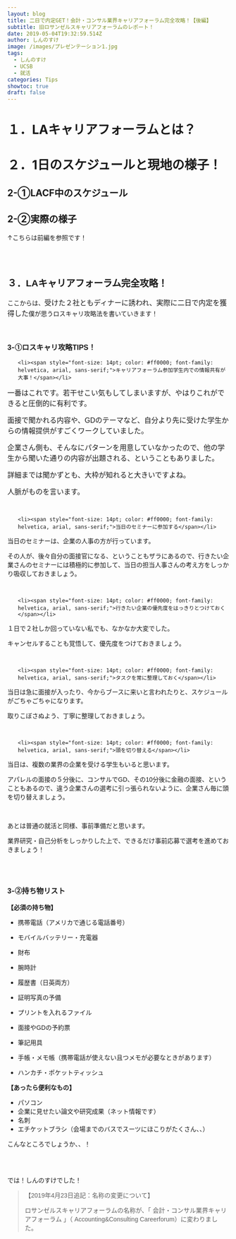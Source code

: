 ```yaml
---
layout: blog
title: 二日で内定GET！会計・コンサル業界キャリアフォーラム完全攻略！【後編】
subtitle: 旧ロサンゼルスキャリアフォーラムのレポート！
date: 2019-05-04T19:32:59.514Z
author: しんのすけ
image: /images/プレゼンテーション1.jpg
tags:
  - しんのすけ
  - UCSB
  - 就活
categories: Tips
showtoc: true
draft: false
---
```

# １．LAキャリアフォーラムとは？

# ２．1日のスケジュールと現地の様子！

## 2-①LACF中のスケジュール

## 2-②実際の様子

↑こちらは前編を参照です！

<br>

<br>

<h2><span style="font-family: helvetica,arial,sans-serif;">３．LAキャリアフォーラム完全攻略！</span></h2>



<span style="font-family: helvetica, arial, sans-serif;">ここからは、<span style="font-size: 12pt;">受けた２社ともディナーに誘われ、実際に二日で内定を獲得した</span>僕が思うロスキャリ攻略法を書いていきます！</span>

<br>

<h3><span style="font-family: helvetica, arial, sans-serif;">3</span>-<span style="font-family: helvetica, arial, sans-serif;">①ロスキャリ攻略TIPS！</span></h3>

<ul>

 	<li><span style="font-size: 14pt; color: #ff0000; font-family: helvetica, arial, sans-serif;">キャリアフォーラム参加学生内での情報共有が大事！</span></li>

</ul>

<span style="font-size: 12pt; font-family: helvetica, arial, sans-serif;">一番はこれです。</span><span style="font-size: 12pt; font-family: helvetica, arial, sans-serif;">若干せこい気もしてしまいますが、やはりこれができると圧倒的に有利です。</span>



<span style="font-size: 12pt; font-family: helvetica, arial, sans-serif;">面接で聞かれる内容や、GDのテーマなど、自分より先に受けた学生からの情報提供がすごくワークしていました。</span>



<span style="font-size: 12pt; font-family: helvetica, arial, sans-serif;">企業さん側も、そんなにパターンを用意していなかったので、他の学生から聞いた通りの内容が出題される、ということもありました。</span>



<span style="font-size: 12pt; font-family: helvetica, arial, sans-serif;">詳細までは聞かずとも、大枠が知れると大きいですよね。</span>



<span style="font-size: 12pt; font-family: helvetica, arial, sans-serif;">人脈がものを言います。</span>

<br>

<ul>

 	<li><span style="font-size: 14pt; color: #ff0000; font-family: helvetica, arial, sans-serif;">当日のセミナーに参加する</span></li>

</ul>

<span style="font-family: helvetica, arial, sans-serif;">当日のセミナーは、企業の人事の方が行っています。</span>



<span style="font-family: helvetica, arial, sans-serif;">その人が、後々自分の面接官になる、ということもザラにあるので、行きたい企業さんのセミナーには積極的に参加して、当日の担当人事さんの考え方をしっかり吸収しておきましょう。</span>



<br>

<ul>

 	<li><span style="font-size: 14pt; color: #ff0000; font-family: helvetica, arial, sans-serif;">行きたい企業の優先度をはっきりとつけておく</span></li>

</ul>

<span style="font-family: helvetica, arial, sans-serif;">１日で２社しか回っていない私でも、なかなか大変でした。</span>



<span style="font-family: helvetica, arial, sans-serif;">キャンセルすることも覚悟して、優先度をつけておきましょう。</span>



<br>

<ul>

 	<li><span style="font-size: 14pt; color: #ff0000; font-family: helvetica, arial, sans-serif;">タスクを常に整理しておく</span></li>

</ul>

<span style="font-family: helvetica, arial, sans-serif;">当日は急に面接が入ったり、今からブースに来いと言われたりと、スケジュールがごちゃごちゃになります。</span>



<span style="font-family: helvetica, arial, sans-serif;">取りこぼさぬよう、丁寧に整理しておきましょう。</span>



<br>

<ul>

 	<li><span style="font-size: 14pt; color: #ff0000; font-family: helvetica, arial, sans-serif;">頭を切り替える</span></li>

</ul>

<span style="font-family: helvetica, arial, sans-serif;">当日は、複数の業界の企業を受ける学生もいると思います。</span>



<span style="font-family: helvetica, arial, sans-serif;">アパレルの面接の５分後に、コンサルでGD、その10分後に金融の面接、ということもあるので、違う企業さんの選考に引っ張られないように、企業さん毎に頭を切り替えましょう。</span>



<br>



<span style="font-family: helvetica, arial, sans-serif;">あとは普通の就活と同様、事前準備だと思います。</span>



<span style="font-family: helvetica, arial, sans-serif;">業界研究・自己分析をしっかりした上で、できるだけ事前応募で選考を進めておきましょう！</span>



<br>

<br>

<h3><span style="font-family: helvetica, arial, sans-serif;">3</span>-<span style="font-family: helvetica, arial, sans-serif;">②持ち物リスト</span></h3>





<span style="font-family: helvetica, arial, sans-serif;">**【必須の持ち物】**</span>

* <span style="font-family: helvetica, arial, sans-serif;">携帯電話（アメリカで通じる電話番号）</span>
* <span style="font-family: helvetica, arial, sans-serif;">モバイルバッテリー・充電器</span>
* <span style="font-family: helvetica, arial, sans-serif;">財布</span>
* <span style="font-family: helvetica, arial, sans-serif;">腕時計</span>
* <span style="font-family: helvetica, arial, sans-serif;">履歴書（日英両方）</span>
* <span style="font-family: helvetica, arial, sans-serif;"></span><span style="font-family: helvetica, arial, sans-serif;">証明写真の予備
* プリントを入れるファイル
* <span style="font-family: helvetica, arial, sans-serif;">面接やGDの予約票</span>
* <span style="font-family: helvetica, arial, sans-serif;">筆記用具</span>
* <span style="font-family: helvetica, arial, sans-serif;">手帳・メモ帳（携帯電話が使えない且つメモが必要なときがあります）</span>
* <span style="font-family: helvetica, arial, sans-serif;">ハンカチ・ポケットティッシュ</span>





<span style="font-family: helvetica, arial, sans-serif;">**【あったら便利なもの】**</span>

* <span style="font-family: helvetica, arial, sans-serif;">パソコン</span>
* <span style="font-family: helvetica, arial, sans-serif;">企業に見せたい論文や研究成果（ネット情報です）</span>
* <span style="font-family: helvetica, arial, sans-serif;">名刺</span>
* <span style="font-family: helvetica, arial, sans-serif;"></span><span style="font-family: helvetica, arial, sans-serif;">エチケットブラシ（会場までのバスでスーツにほこりがたくさん、、）</span>





<span style="font-family: helvetica, arial, sans-serif;">こんなところでしょうか、、！</span>



<br>

<br>





<span style="font-family: helvetica, arial, sans-serif;">では！しんのすけでした！</span>





<blockquote><span style="font-family: helvetica, arial, sans-serif;">【2019年4月23日追記：名称の変更について】</span>



<span style="font-family: helvetica, arial, sans-serif;">ロサンゼルスキャリアフォーラムの名称が、「 会計・コンサル業界キャリアフォーラム 」（ Accounting&amp;Consulting Careerforum）に変わりました。</span></blockquote>
